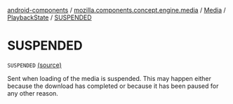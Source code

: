 [android-components](../../../index.md) / [mozilla.components.concept.engine.media](../../index.md) / [Media](../index.md) / [PlaybackState](index.md) / [SUSPENDED](./-s-u-s-p-e-n-d-e-d.md)

# SUSPENDED

`SUSPENDED` [(source)](https://github.com/mozilla-mobile/android-components/blob/master/components/concept/engine/src/main/java/mozilla/components/concept/engine/media/Media.kt#L117)

Sent when loading of the media is suspended. This may happen either because the download has completed or
because it has been paused for any other reason.

